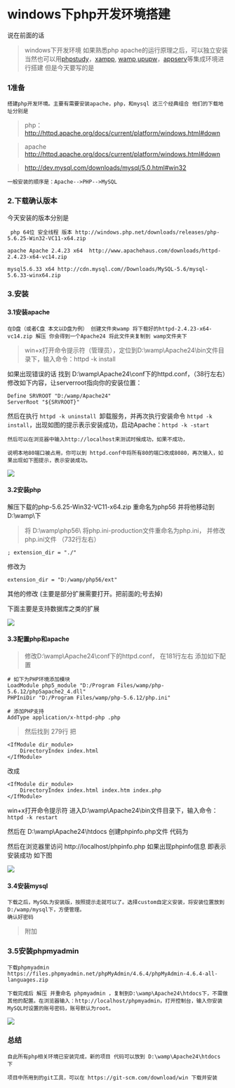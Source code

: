 # windows下php开发环境搭建 #

说在前面的话
> windows下开发环境 如果熟悉php apache的运行原理之后，可以独立安装 当然也可以用[phpstudy](http://www.phpstudy.net/)，[xampp](https://www.apachefriends.org/zh_cn/index.html), [wamp](http://www.wampserver.com/),[upupw](http://www.upupw.net/)，[appserv](http://www.appservnetwork.com/en/)等集成环境进行搭建 
> 但是今天要写的是

### 1准备 ###
    搭建php开发环境。主要有需要安装apache，php，和mysql 这三个经典组合 他们的下载地址分别是
> php： http://httpd.apache.org/docs/current/platform/windows.html#down

> apache http://httpd.apache.org/docs/current/platform/windows.html#down

> http://dev.mysql.com/downloads/mysql/5.0.html#win32

    一般安装的顺序是：Apache-->PHP-->MySQL

### 2.下载确认版本 ###

今天安装的版本分别是
	
	 php 64位 安全线程 版本 http://windows.php.net/downloads/releases/php-5.6.25-Win32-VC11-x64.zip

	apache Apache 2.4.23 x64  http://www.apachehaus.com/downloads/httpd-2.4.23-x64-vc14.zip

	mysql5.6.33 x64 http://cdn.mysql.com//Downloads/MySQL-5.6/mysql-5.6.33-winx64.zip 

### 3.安装 ###
#### 3.1安装apache ####

	在D盘（或者C盘 本文以D盘为例） 创建文件夹wamp 将下载好的httpd-2.4.23-x64-vc14.zip 解压 你会得到一个Apache24 将此文件夹复制到 wamp文件夹下
> win+x打开命令提示符（管理员），定位到D:\wamp\Apache24\bin文件目录下，输入命令：httpd -k install

如果出现错误的话 找到 D:\wamp\Apache24\conf下的httpd.conf，（38行左右）修改如下内容，让serverroot指向你的安装位置：

	Define SRVROOT "D:/wamp/Apache24" 
	ServerRoot "${SRVROOT}"

然后在执行 `httpd -k uninstall `卸载服务，并再次执行安装命令 `httpd -k install`，出现如图的提示表示安装成功，启动Apache：`httpd -k -start`
 
	然后可以在浏览器中输入http://localhost来测试时候成功，如果不成功，

	说明本地80端口被占用，你可以到 httpd.conf中将所有80的端口改成8080，再次输入，如果出现如下图提示，表示安装成功。

	

![](https://sfault-image.b0.upaiyun.com/163/083/1630839188-56fdf93a2c54b_articlex)

#### 3.2安装php ####

解压下载的php-5.6.25-Win32-VC11-x64.zip 重命名为php56 并将他移动到  D:\wamp\下

> 将 D:\wamp\php56\ 将php.ini-production文件重命名为php.ini，  并修改php.ini文件 （732行左右）

	; extension_dir = "./"
修改为

	extension_dir = "D:/wamp/php56/ext"	

其他的修改  (主要是部分扩展需要打开。把前面的;号去掉)

下面主要是支持数据库之类的扩展

![](https://sfault-image.b0.upaiyun.com/322/562/3225623586-56fdf94b3728c_articlex)


#### 3.3配置php和apache ####

>  修改D:\wamp\Apache24\conf下的httpd.conf， 在181行左右 添加如下配置 

	# 如下为PHP环境添加模块
	LoadModule php5_module "D:/Program Files/wamp/php-5.6.12/php5apache2_4.dll"
	PHPIniDir "D:/Program Files/wamp/php-5.6.12/php.ini"

	# 添加PHP支持
	AddType application/x-httpd-php .php


> 然后找到 279行  把

	<IfModule dir_module>
    	DirectoryIndex index.html
	</IfModule>
改成

	<IfModule dir_module>
   		DirectoryIndex index.html index.htm index.php
	</IfModule>

win+x打开命令提示符 进入D:\wamp\Apache24\bin文件目录下，输入命令：`httpd -k restart`

然后在 D:\wamp\Apache24\htdocs 创建phpinfo.php文件 
代码为

<?php phpinfo();?>

然后在浏览器里访问 http://localhost/phpinfo.php
如果出现phpinfo信息  即表示安装成功 如下图

![](http://i1.piimg.com/567571/bb65f23636e223b0.png)


#### 3.4安装mysql ####

	下载之后，MySQL为安装版，按照提示走就可以了。选择custom自定义安装，将安装位置放到D:/wamp/mysql下，方便管理。
	确认好密码


> 附加


### 3.5安装phpmyadmin ###

	下载phpmyadmin https://files.phpmyadmin.net/phpMyAdmin/4.6.4/phpMyAdmin-4.6.4-all-languages.zip
	
	下载完成后 解压 并重命名 phpmyadmin ，复制到D:\wamp\Apache24\htdocs下，不需做其他的配置。在浏览器输入：http://localhost/phpmyadmin，打开控制台，输入你安装MySQL时设置的账号密码，账号默认为root。
	
![](http://i1.piimg.com/567571/4caa5bbc82799166.png)


### 总结 ###

	自此所有php相关环境已安装完成，新的项目 代码可以放到 D:\wamp\Apache24\htdocs 下
	 
	项目中所用到的git工具，可以在 https://git-scm.com/download/win 下载并安装

	
